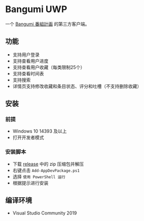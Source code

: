 ﻿# Bangumi UWP

一个 [Bangumi 番組計画](https://bgm.tv) 的第三方客户端。

## 功能

- 支持用户登录
- 支持查看用户进度
- 支持查看用户收藏（每类限制25个）
- 支持查看时间表
- 支持搜索
- 详情页支持修改收藏和条目状态、评分和吐槽（不支持删除收藏）

## 安装

### 前提

- Windows 10 14393 及以上
- 打开开发者模式

### 安装脚本

- 下载 [release](https://github.com/Teachoc/Bangumi/releases) 中的 zip 压缩包并解压
- 右键点击 `Add-AppDevPackage.ps1`
- 选择 `使用 PowerShell 运行`
- 根据提示进行安装

## 编译环境

- Visual Studio Community 2019

